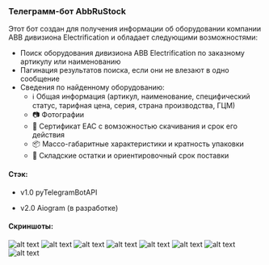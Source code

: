 ### Телеграмм-бот AbbRuStock

Этот бот создан для получения информации об оборудовании компании ABB дивизиона Electrification и обладает следующими возможностями:

- Поиск оборудования дивизиона ABB Electrification по заказному артикулу или наименованию
- Пагинация результатов поиска, если они не влезают в одно сообщение
- Сведения по найденному оборудованию:
    * ℹ️ Общая информация (артикул, наименование, специфический статус, тарифная цена, серия, страна производства, ГЦМ)
    * 📷 Фотографии
    * 📄 Сертификат EAC с вомзожностью скачивания и срок его действия
    * 📦 Массо-габаритные характеристики и кратность упаковки
    * 🚚 Складские остатки и ориентировочный срок поставки

#### Стэк:
- v1.0 pyTelegramBotAPI

- v2.0 Aiogram (в разработке)

#### Скриншоты:

![alt text](./assets/1.jpg)
![alt text](./assets/2.jpg)
![alt text](./assets/3.jpg)
![alt text](./assets/4.jpg)
![alt text](./assets/5.jpg)
![alt text](./assets/6.jpg)
![alt text](./assets/7.jpg)
![alt text](./assets/8.jpg)
